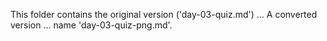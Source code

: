 This folder contains the original version ('day-03-quiz.md') ...
A converted version ... name 'day-03-quiz-png.md'.